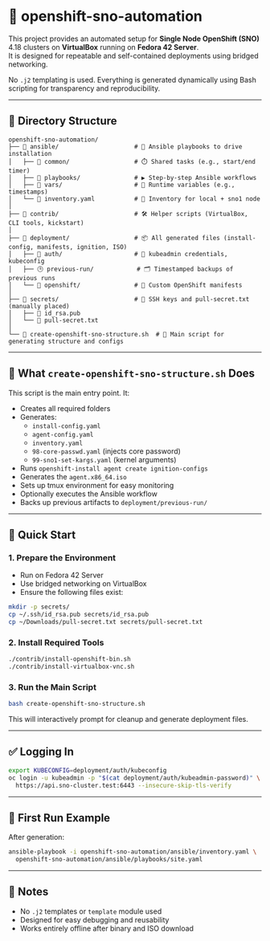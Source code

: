 # 🚀 openshift-sno-automation

This project provides an automated setup for **Single Node OpenShift (SNO)** 4.18 clusters on **VirtualBox** running on **Fedora 42 Server**.  
It is designed for repeatable and self-contained deployments using bridged networking.

No `.j2` templating is used. Everything is generated dynamically using Bash scripting for transparency and reproducibility.

---

## 📁 Directory Structure

```
openshift-sno-automation/
├── 📂 ansible/                     # 📜 Ansible playbooks to drive installation
│   ├── 📂 common/                  # ⏱️ Shared tasks (e.g., start/end timer)
│   ├── 📂 playbooks/               # ▶️ Step-by-step Ansible workflows
│   ├── 📂 vars/                    # 📌 Runtime variables (e.g., timestamps)
│   └── 🧾 inventory.yaml           # 🧭 Inventory for local + sno1 node
│
├── 📂 contrib/                     # 🛠️ Helper scripts (VirtualBox, CLI tools, kickstart)
│
├── 📂 deployment/                  # 📦 All generated files (install-config, manifests, ignition, ISO)
│   ├── 🔐 auth/                    # 🔑 kubeadmin credentials, kubeconfig
│   ├── 🕒 previous-run/            # 🗂️ Timestamped backups of previous runs
│   └── 🧾 openshift/               # 🧩 Custom OpenShift manifests
│
├── 📂 secrets/                     # 🔐 SSH keys and pull-secret.txt (manually placed)
│   ├── 🔑 id_rsa.pub
│   └── 🧾 pull-secret.txt
│
└── 🧰 create-openshift-sno-structure.sh  # 🚀 Main script for generating structure and configs
```

---

## 🔧 What `create-openshift-sno-structure.sh` Does

This script is the main entry point. It:

- Creates all required folders
- Generates:
  - `install-config.yaml`
  - `agent-config.yaml`
  - `inventory.yaml`
  - `98-core-passwd.yaml` (injects core password)
  - `99-sno1-set-kargs.yaml` (kernel arguments)
- Runs `openshift-install agent create ignition-configs`
- Generates the `agent.x86_64.iso`
- Sets up tmux environment for easy monitoring
- Optionally executes the Ansible workflow
- Backs up previous artifacts to `deployment/previous-run/`

---

## 🚀 Quick Start

### 1. Prepare the Environment

- Run on Fedora 42 Server
- Use bridged networking on VirtualBox
- Ensure the following files exist:

```bash
mkdir -p secrets/
cp ~/.ssh/id_rsa.pub secrets/id_rsa.pub
cp ~/Downloads/pull-secret.txt secrets/pull-secret.txt
```

### 2. Install Required Tools

```bash
./contrib/install-openshift-bin.sh
./contrib/install-virtualbox-vnc.sh
```

### 3. Run the Main Script

```bash
bash create-openshift-sno-structure.sh
```

This will interactively prompt for cleanup and generate deployment files.

---

## ✅ Logging In

```bash
export KUBECONFIG=deployment/auth/kubeconfig
oc login -u kubeadmin -p "$(cat deployment/auth/kubeadmin-password)" \
  https://api.sno-cluster.test:6443 --insecure-skip-tls-verify
```

---

## 🧪 First Run Example

After generation:

```bash
ansible-playbook -i openshift-sno-automation/ansible/inventory.yaml \
  openshift-sno-automation/ansible/playbooks/site.yaml
```

---

## 📌 Notes

- No `.j2` templates or `template` module used
- Designed for easy debugging and reusability
- Works entirely offline after binary and ISO download
